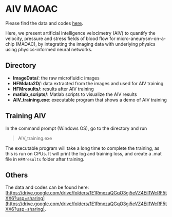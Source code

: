 # AIV MAOAC

Please find the data and codes [here](https://drive.google.com/drive/folders/1E1RmxzaQGqO3gi5eVZ4Eil1WcRF5tXX6?usp=sharing).

Here, we present artificial intelligence velocimetry (AIV) to quantify the velocity, pressure and stress fields of blood flow for micro-aneurysm-on-a-chip (MAOAC), by integrating the imaging data with underlying physics using physics-informed neural networks. 


## Directory

* **ImageData/**: the raw microfluidic images  
* **HFMdata2D/**: data extracted from the images and used for AIV training  
* **HFMresults/**: results after AIV training  
* **matlab_scripts/**: Matlab scripts to visualize the AIV results  
* **AIV_training.exe**: executable program that shows a demo of AIV training  


## Training AIV

In the command prompt (Windows OS), go to the directory and run
> AIV_training.exe

The executable program will take a long time to complete the training, as this is run on CPUs. It will print the log and training loss, and create a .mat file in `HFMresults` folder after training. 


## Others

The data and codes can be found here: [https://drive.google.com/drive/folders/1E1RmxzaQGqO3gi5eVZ4Eil1WcRF5tXX6?usp=sharing](https://drive.google.com/drive/folders/1E1RmxzaQGqO3gi5eVZ4Eil1WcRF5tXX6?usp=sharing).



